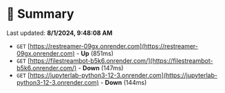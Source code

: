 # 📖 Summary
Last updated: **8/1/2024, 9:48:08 AM**

- `GET` [https://restreamer-09gx.onrender.com](https://restreamer-09gx.onrender.com) - **Up** (851ms)
- `GET` [https://filestreambot-b5k6.onrender.com/](https://filestreambot-b5k6.onrender.com/) - **Down** (147ms)
- `GET` [https://jupyterlab-python3-12-3.onrender.com](https://jupyterlab-python3-12-3.onrender.com) - **Down** (144ms)
